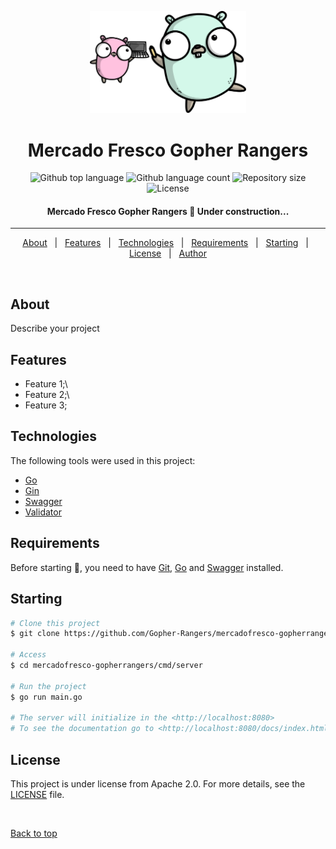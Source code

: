 <p align="center">
<img src="https://github.com/ashleymcnamara/gophers/blob/master/TEACHING_GOPHER.png?raw=true" width="250"/>
</p>

<h1 align="center">Mercado Fresco Gopher Rangers</h1>

<p align="center">
  <img alt="Github top language" src="https://img.shields.io/github/languages/top/Gopher-Rangers/mercadofresco-gopherrangers?color=56BEB8">

  <img alt="Github language count" src="https://img.shields.io/github/languages/count/Gopher-Rangers/mercadofresco-gopherrangers?color=56BEB8">

  <img alt="Repository size" src="https://img.shields.io/github/repo-size/Gopher-Rangers/mercadofresco-gopherrangers?color=56BEB8">

  <img alt="License" src="https://img.shields.io/github/license/Gopher-Rangers/mercadofresco-gopherrangers?color=56BEB8">

  <!-- <img alt="Github issues" src="https://img.shields.io/github/issues/Gopher-Rangers/mercadofresco-gopherrangers?color=56BEB8" /> -->

  <!-- <img alt="Github forks" src="https://img.shields.io/github/forks/Gopher-Rangers/mercadofresco-gopherrangers?color=56BEB8" /> -->

  <!-- <img alt="Github stars" src="https://img.shields.io/github/stars/Gopher-Rangers/mercadofresco-gopherrangers?color=56BEB8" /> -->
</p>

<!-- Status -->

<h4 align="center"> 
	Mercado Fresco Gopher Rangers 🚀 Under construction...
</h4> 

<hr>

<p align="center">
  <a href="#about">About</a> &#xa0; | &#xa0; 
  <a href="#features">Features</a> &#xa0; | &#xa0;
  <a href="#technologies">Technologies</a> &#xa0; | &#xa0;
  <a href="#requirements">Requirements</a> &#xa0; | &#xa0;
  <a href="#starting">Starting</a> &#xa0; | &#xa0;
  <a href="#license">License</a> &#xa0; | &#xa0;
  <a href="https://github.com/Gopher-Rangers" target="_blank">Author</a>
</p>

<br>

## About ##

Describe your project

## Features ##

- Feature 1;\
- Feature 2;\
- Feature 3;

## Technologies ##

The following tools were used in this project:

- [Go](https://go.dev/)
- [Gin](https://gin-gonic.com/)
- [Swagger](https://swagger.io/)
- [Validator](https://pkg.go.dev/github.com/go-playground/validator/v10)

## Requirements ##

Before starting :checkered_flag:, you need to have [Git](https://git-scm.com), [Go](https://go.dev/) and [Swagger](https://swagger.io/) installed.

## Starting ##

```bash
# Clone this project
$ git clone https://github.com/Gopher-Rangers/mercadofresco-gopherrangers

# Access
$ cd mercadofresco-gopherrangers/cmd/server

# Run the project
$ go run main.go

# The server will initialize in the <http://localhost:8080>
# To see the documentation go to <http://localhost:8080/docs/index.html#/>
```

## License ##

This project is under license from Apache 2.0. For more details, see the [LICENSE](LICENSE) file.

&#xa0;

<a href="#top">Back to top</a>
